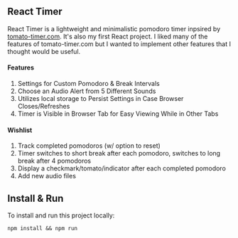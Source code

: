 ## React Timer

React Timer is a lightweight and minimalistic pomodoro timer inpsired by [tomato-timer.com](https://tomato-timer.com). It's also my first React project. I liked many of the features of tomato-timer.com but I wanted to implement other features that I thought would be useful.

#### Features
1. Settings for Custom Pomodoro & Break Intervals
2. Choose an Audio Alert from 5 Different Sounds
3. Utilizes local storage to Persist Settings in Case Browser Closes/Refreshes
4. Timer is Visible in Browser Tab for Easy Viewing While in Other Tabs

#### Wishlist
1. Track completed pomodoros (w/ option to reset)
2. Timer switches to short break after each pomodoro, switches to long break after 4 pomodoros
3. Display a checkmark/tomato/indicator after each completed pomodoro
4. Add new audio files

## Install & Run

To install and run this project locally:

`npm install && npm run`
